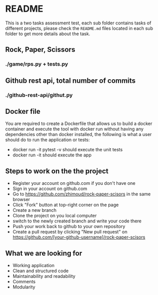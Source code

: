 # README
This is a two tasks assessment test, each sub folder contains tasks of different projects, please check the `README.md` files located in each sub folder to get more details about the task.

## Rock, Paper, Scissors
### ./game/rps.py + tests.py

## Github rest api, total number of commits 
### ./github-rest-api/githut.py
## Docker file
You are required to create a Dockerfile that allows us to build a docker container and execute the tool with docker run without having any dependencies other than docker installed, the following is what a user should do to run the application or tests:
   * docker run -it pytest -v should execute the unit tests
   * docker run -it should execute the app
## Steps to work on the the project
* Register your account on github.com if you don't have one
* Sign in your account on github.com
* Go to https://github.com/zhimoud/rock-paper-scisors in the same browser
* Click "Fork" button at top-right corner on the page
* Create a new branch
* Clone the project on you local computer
* switch to the newly created branch and write your code there
* Push your work back to github to your own repository
* Create a pull request by clicking "New pull request" on https://github.com/[your-github-username]/rock-paper-scisors

## What we are looking for
* Working application 
* Clean and structured code
* Maintainability and readability
* Comments
* Modularity



    
    
